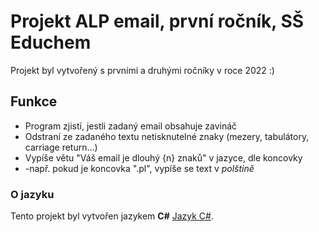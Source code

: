 # Projekt ALP email, první ročník, SŠ Educhem

Projekt byl vytvořený s prvními a druhými ročníky v roce 2022 :)

## Funkce
- Program zjistí, jestli zadaný email obsahuje zavináč
- Odstraní ze zadaného textu netisknutelné znaky (mezery, tabulátory, carriage return...)
- Vypíše větu "Váš email je dlouhý {n} znaků" v jazyce, dle koncovky
- -např. pokud je koncovka ".pl", vypíše se text v *polštině* 

### O jazyku
Tento projekt byl vytvořen jazykem **C#** [Jazyk C#](https://docs.microsoft.com/cs-cz/dotnet/csharp/).

